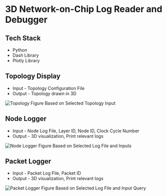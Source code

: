 # 3D Network-on-Chip Log Reader and Debugger

## Tech Stack
- Python
- Dash Library
- Plotly Library

## Topology Display
- Input - Topology Configuration File
- Output - Topology drawn in 3D

![Topology Figure Based on Selected Topology Input](https://github.com/govind-jain/3D-Network-On-Chip-Log-Reader-And-Debugger/assets/106254063/b0cbe45d-c2a6-4675-8537-9a8d05ad18d5)


## Node Logger
- Input - Node Log File, Layer ID, Node ID, Clock Cycle Number
- Output - 3D visualization, Print relevant logs

![Node Logger Figure Based on Selected Log File and Inputs](https://github.com/govind-jain/3D-Network-On-Chip-Log-Reader-And-Debugger/assets/106254063/a3885d88-d4e8-44c9-a2db-ca089048fef3)


## Packet Logger
- Input - Packet Log File, Packet ID
- Output - 3D visualization, Print relevant logs

![Packet Logger Figure Based on Selected Log File and Input Query](https://github.com/govind-jain/3D-Network-On-Chip-Log-Reader-And-Debugger/assets/106254063/4ece621c-9e85-4131-b602-ae615ffbfaab)
